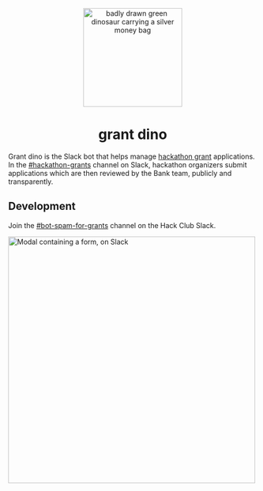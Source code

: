 <div align="center">
    <img src="https://cloud-oopektrtn-hack-club-bot.vercel.app/0image.png" width="200" alt="badly drawn green dinosaur carrying a silver money bag">
    <h1>grant dino</h1>
</div>

Grant dino is the Slack bot that helps manage [hackathon grant](https://hackclub.com/hackathons/grant) applications. In the [#hackathon-grants](https://hackclub.slack.com/archives/C03TS0VKFPZ) channel on Slack, hackathon organizers submit applications which are then reviewed by the Bank team, publicly and transparently.

## Development

Join the [#bot-spam-for-grants](https://hackclub.slack.com/archives/C03TS9KSBGC) channel on the Hack Club Slack.

<img src="https://cloud-ef8b1h3lq-hack-club-bot.vercel.app/0screen_shot_2022-08-19_at_6.56.29_pm.png" alt="Modal containing a form, on Slack" width="500">
